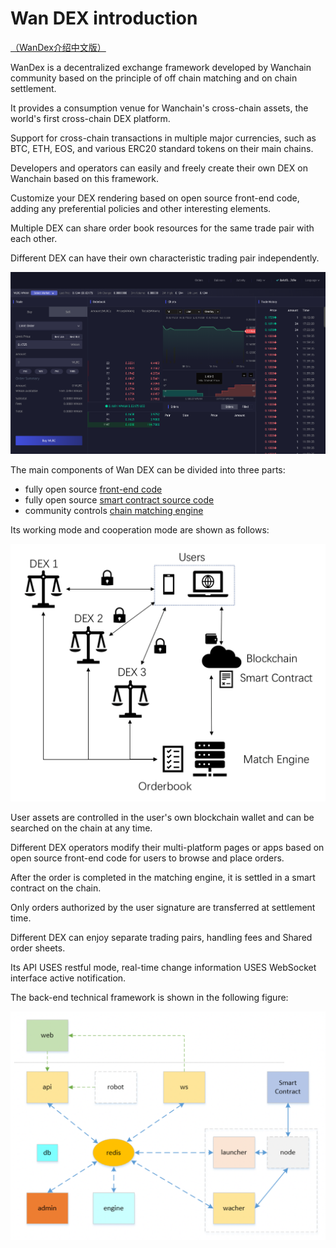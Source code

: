 # Wan DEX introduction

[（WanDex介绍中文版）](./wan-dex-introduction-zh.md)

WanDex is a decentralized exchange framework developed by Wanchain community based on the principle of off chain matching and on chain settlement.

It provides a consumption venue for Wanchain's cross-chain assets, the world's first cross-chain DEX platform.

Support for cross-chain transactions in multiple major currencies, such as BTC, ETH, EOS, and various ERC20 standard tokens on their main chains.

Developers and operators can easily and freely create their own DEX on Wanchain based on this framework.

Customize your DEX rendering based on open source front-end code, adding any preferential policies and other interesting elements.

Multiple DEX can share order book resources for the same trade pair with each other.

Different DEX can have their own characteristic trading pair independently.


![UI](./imgs/img36.png)

The main components of Wan DEX can be divided into three parts:

- fully open source [front-end code](https://github.com/wandevs/dex-front-end)
- fully open source [smart contract source code](https://github.com/wandevs/dex-smart-contract)
- community controls [chain matching engine](https://demodex.wandevs.org:43001/)

Its working mode and cooperation mode are shown as follows:

![working mode and cooperation](./imgs/img37.png)

User assets are controlled in the user's own blockchain wallet and can be searched on the chain at any time.

Different DEX operators modify their multi-platform pages or apps based on open source front-end code for users to browse and place orders.

After the order is completed in the matching engine, it is settled in a smart contract on the chain.

Only orders authorized by the user signature are transferred at settlement time.

Different DEX can enjoy separate trading pairs, handling fees and Shared order sheets.

Its API USES restful mode, real-time change information USES WebSocket interface active notification.

The back-end technical framework is shown in the following figure:

![schematic diagram of back-end frame](./imgs/img38.png)
